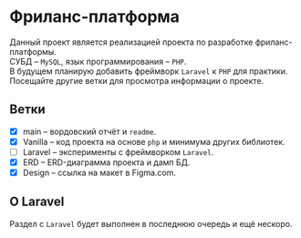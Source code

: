 # Фриланс-платформа
Данный проект является реализацией проекта по разработке фриланс-платформы.  
СУБД – `MySQL`, язык программирования – `PHP`.  
В будущем планирую добавить фреймворк `Laravel` к `PHP` для практики.  
Посещайте другие ветки для просмотра информации о проекте.

## Ветки
- [x] main – вордовский отчёт и `readme`.
- [x] Vanilla – код проекта на основе `php` и минимума других библиотек.
- [ ] Laravel – эксперименты с фреймворком `Laravel`.
- [x] ERD – ERD-диаграмма проекта и дамп БД.
- [x] Design – ссылка на макет в Figma.com.

## О Laravel
Раздел с `Laravel` будет выполнен в последнюю очередь и ещё нескоро.
